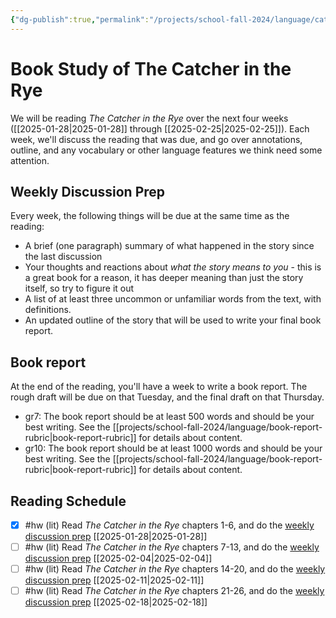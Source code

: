 ```yaml
---
{"dg-publish":true,"permalink":"/projects/school-fall-2024/language/catcher-in-the-rye/"}
---
```



# Book Study of The Catcher in the Rye

We will be reading *The Catcher in the Rye* over the next four weeks ([[2025-01-28\|2025-01-28]] through [[2025-02-25\|2025-02-25]]). Each week, we'll discuss the reading that was due, and go over annotations, outline, and any vocabulary or other language features we think need some attention.

## Weekly Discussion Prep

Every week, the following things will be due at the same time as the reading:

- A brief (one paragraph) summary of what happened in the story since the last discussion
- Your thoughts and reactions about *what the story means to you* - this is a great book for a reason, it has deeper meaning than just the story itself, so try to figure it out
- A list of at least three uncommon or unfamiliar words from the text, with definitions.
- An updated outline of the story that will be used to write your final book report.

## Book report

At the end of the reading, you'll have a week to write a book report. The rough draft will be due on that Tuesday, and the final draft on that Thursday.

- gr7: The book report should be at least 500 words and should be your best writing. See the [[projects/school-fall-2024/language/book-report-rubric\|book-report-rubric]] for details about content.
- gr10: The book report should be at least 1000 words and should be your best writing. See the [[projects/school-fall-2024/language/book-report-rubric\|book-report-rubric]] for details about content.

## Reading Schedule

- [x] #hw (lit) Read *The Catcher in the Rye* chapters 1-6, and do the [weekly discussion prep](https://school.ginosterous.com/projects/school-fall-2024/language/catcher-in-the-rye) [[2025-01-28\|2025-01-28]]
- [ ] #hw (lit) Read *The Catcher in the Rye* chapters 7-13, and do the [weekly discussion prep](https://school.ginosterous.com/projects/school-fall-2024/language/catcher-in-the-rye) [[2025-02-04\|2025-02-04]]
- [ ] #hw (lit) Read *The Catcher in the Rye* chapters 14-20, and do the [weekly discussion prep](https://school.ginosterous.com/projects/school-fall-2024/language/catcher-in-the-rye) [[2025-02-11\|2025-02-11]]
- [ ] #hw (lit) Read *The Catcher in the Rye* chapters 21-26, and do the [weekly discussion prep](https://school.ginosterous.com/projects/school-fall-2024/language/catcher-in-the-rye) [[2025-02-18\|2025-02-18]]
